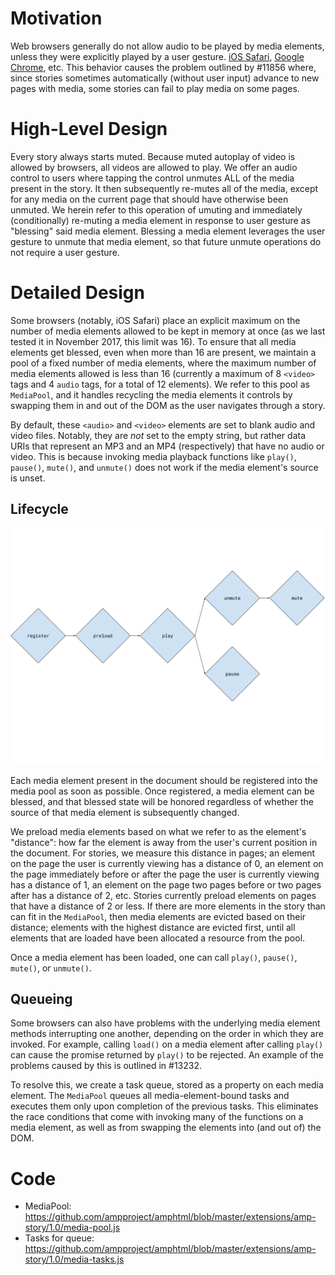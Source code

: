 # Motivation

Web browsers generally do not allow audio to be played by media elements, unless they were explicitly played by a user gesture. [iOS Safari](https://webkit.org/blog/6784/new-video-policies-for-ios/), [Google Chrome](https://developers.google.com/web/updates/2017/09/autoplay-policy-changes), etc. This behavior causes the problem outlined by #11856 where, since stories sometimes automatically (without user input) advance to new pages with media, some stories can fail to play media on some pages.

# High-Level Design

Every story always starts muted. Because muted autoplay of video is allowed by browsers, all videos are allowed to play. We offer an audio control to users where tapping the control unmutes ALL of the media present in the story. It then subsequently re-mutes all of the media, except for any media on the current page that should have otherwise been unmuted. We herein refer to this operation of umuting and immediately (conditionally) re-muting a media element in response to user gesture as "blessing" said media element. Blessing a media element leverages the user gesture to unmute that media element, so that future unmute operations do not require a user gesture.

# Detailed Design

Some browsers (notably, iOS Safari) place an explicit maximum on the number of media elements allowed to be kept in memory at once (as we last tested it in November 2017, this limit was 16). To ensure that all media elements get blessed, even when more than 16 are present, we maintain a pool of a fixed number of media elements, where the maximum number of media elements allowed is less than 16 (currently a maximum of 8 `<video>` tags and 4 `audio` tags, for a total of 12 elements). We refer to this pool as `MediaPool`, and it handles recycling the media elements it controls by swapping them in and out of the DOM as the user navigates through a story.

By default, these `<audio>` and `<video>` elements are set to blank audio and video files. Notably, they are _not_ set to the empty string, but rather data URIs that represent an MP3 and an MP4 (respectively) that have no audio or video. This is because invoking media playback functions like `play()`, `pause()`, `mute()`, and `unmute()` does not work if the media element's source is unset.

## Lifecycle

![MediaPool element lifecycle diagram](../img/media-pool-element-lifecycle.png)

Each media element present in the document should be registered into the media pool as soon as possible. Once registered, a media element can be blessed, and that blessed state will be honored regardless of whether the source of that media element is subsequently changed.

We preload media elements based on what we refer to as the element's "distance": how far the element is away from the user's current position in the document. For stories, we measure this distance in pages; an element on the page the user is currently viewing has a distance of 0, an element on the page immediately before or after the page the user is currently viewing has a distance of 1, an element on the page two pages before or two pages after has a distance of 2, etc. Stories currently preload elements on pages that have a distance of 2 or less. If there are more elements in the story than can fit in the `MediaPool`, then media elements are evicted based on their distance; elements with the highest distance are evicted first, until all elements that are loaded have been allocated a resource from the pool.

Once a media element has been loaded, one can call `play()`, `pause()`, `mute()`, or `unmute()`.

## Queueing

Some browsers can also have problems with the underlying media element methods interrupting one another, depending on the order in which they are invoked. For example, calling `load()` on a media element after calling `play()` can cause the promise returned by `play()` to be rejected. An example of the problems caused by this is outlined in #13232.

To resolve this, we create a task queue, stored as a property on each media element. The `MediaPool` queues all media-element-bound tasks and executes them only upon completion of the previous tasks. This eliminates the race conditions that come with invoking many of the functions on a media element, as well as from swapping the elements into (and out of) the DOM.

# Code

-   MediaPool: https://github.com/ampproject/amphtml/blob/master/extensions/amp-story/1.0/media-pool.js
-   Tasks for queue: https://github.com/ampproject/amphtml/blob/master/extensions/amp-story/1.0/media-tasks.js
